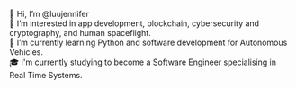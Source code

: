 👋 Hi, I’m @luujennifer  
👀 I’m interested in app development, blockchain, cybersecurity and cryptography, and human spaceflight.  
🌱 I’m currently learning Python and software development for Autonomous Vehicles.  
🎓 I'm currently studying to become a Software Engineer specialising in Real Time Systems.

<!---
luujennifer/luujennifer is a ✨ special ✨ repository because its `README.md` (this file) appears on your GitHub profile.
You can click the Preview link to take a look at your changes.
--->
